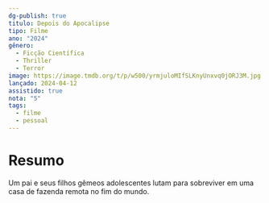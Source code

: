 ```yaml
---
dg-publish: true
titulo: Depois do Apocalipse
tipo: Filme
ano: "2024"
gênero:
  - Ficção Científica
  - Thriller
  - Terror
image: https://image.tmdb.org/t/p/w500/yrmjuloMIfSLKnyUnxvq0jORJ3M.jpg
lançado: 2024-04-12
assistido: true
nota: "5"
tags:
  - filme
  - pessoal
---
```

# Resumo
Um pai e seus filhos gêmeos adolescentes lutam para sobreviver em uma casa de fazenda remota no fim do mundo.
